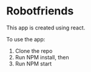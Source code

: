 # Robotfriends
This app is created using react.

To use the app:
1) Clone the repo
2) Run NPM install, then
3) Run NPM start

